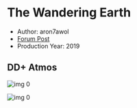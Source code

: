 # The Wandering Earth

* Author: aron7awol
* [Forum Post](https://www.avsforum.com/threads/bass-eq-for-filtered-movies.2995212/post-57979344)
* Production Year: 2019

## DD+ Atmos

![img 0](https://i.imgur.com/5NYMctK.jpg)

![img 0](https://i.imgur.com/DZpErHM.png)

